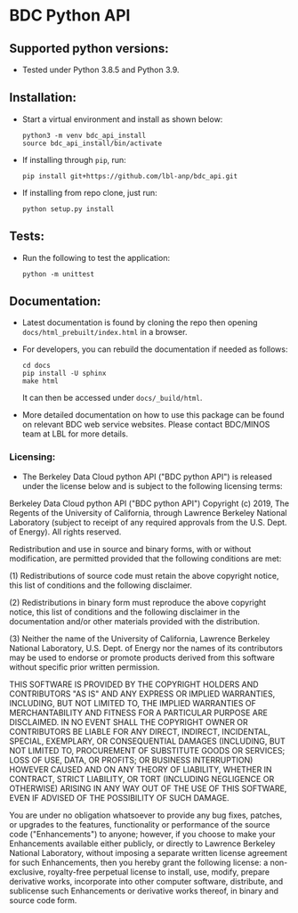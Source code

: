 # BDC Python API

## Supported python versions:

- Tested under Python 3.8.5 and Python 3.9.

## Installation:

- Start a virtual environment and install as shown below:

  ```
  python3 -m venv bdc_api_install
  source bdc_api_install/bin/activate
  ```

- If installing through `pip`, run:

  ```
  pip install git+https://github.com/lbl-anp/bdc_api.git
  ```

- If installing from repo clone, just run:

  ```
  python setup.py install
  ```

## Tests:

- Run the following to test the application:

  ```
  python -m unittest
  ```

## Documentation:

- Latest documentation is found by cloning the repo then opening `docs/html_prebuilt/index.html` in a browser.

- For developers, you can rebuild the documentation if needed as follows:

  ```
  cd docs
  pip install -U sphinx
  make html
  ```

  It can then be accessed under `docs/_build/html`.

- More detailed documentation on how to use this package can be found on relevant BDC web service websites. Please contact BDC/MINOS team at LBL for more details.

### Licensing:

- The Berkeley Data Cloud python API ("BDC python API") is released under the license below and is subject to the following licensing terms:

Berkeley Data Cloud python API ("BDC python API") Copyright (c) 2019, The Regents of the University of California, through
Lawrence Berkeley National Laboratory (subject to receipt of any
required approvals from the U.S. Dept. of Energy). All rights reserved.

Redistribution and use in source and binary forms, with or without
modification, are permitted provided that the following conditions are met:

(1) Redistributions of source code must retain the above copyright
notice, this list of conditions and the following disclaimer.

(2) Redistributions in binary form must reproduce the above copyright
notice, this list of conditions and the following disclaimer in the
documentation and/or other materials provided with the distribution.

(3) Neither the name of the University of California, Lawrence Berkeley
National Laboratory, U.S. Dept. of Energy nor the names of its
contributors may be used to endorse or promote products derived from
this software without specific prior written permission.

THIS SOFTWARE IS PROVIDED BY THE COPYRIGHT HOLDERS AND CONTRIBUTORS "AS
IS" AND ANY EXPRESS OR IMPLIED WARRANTIES, INCLUDING, BUT NOT LIMITED
TO, THE IMPLIED WARRANTIES OF MERCHANTABILITY AND FITNESS FOR A
PARTICULAR PURPOSE ARE DISCLAIMED. IN NO EVENT SHALL THE COPYRIGHT OWNER
OR CONTRIBUTORS BE LIABLE FOR ANY DIRECT, INDIRECT, INCIDENTAL, SPECIAL,
EXEMPLARY, OR CONSEQUENTIAL DAMAGES (INCLUDING, BUT NOT LIMITED TO,
PROCUREMENT OF SUBSTITUTE GOODS OR SERVICES; LOSS OF USE, DATA, OR
PROFITS; OR BUSINESS INTERRUPTION) HOWEVER CAUSED AND ON ANY THEORY OF
LIABILITY, WHETHER IN CONTRACT, STRICT LIABILITY, OR TORT (INCLUDING
NEGLIGENCE OR OTHERWISE) ARISING IN ANY WAY OUT OF THE USE OF THIS
SOFTWARE, EVEN IF ADVISED OF THE POSSIBILITY OF SUCH DAMAGE.

You are under no obligation whatsoever to provide any bug fixes,
patches, or upgrades to the features, functionality or performance of
the source code ("Enhancements") to anyone; however, if you choose to
make your Enhancements available either publicly, or directly to
Lawrence Berkeley National Laboratory, without imposing a separate
written license agreement for such Enhancements, then you hereby grant
the following license: a non-exclusive, royalty-free perpetual license
to install, use, modify, prepare derivative works, incorporate into
other computer software, distribute, and sublicense such Enhancements or
derivative works thereof, in binary and source code form.